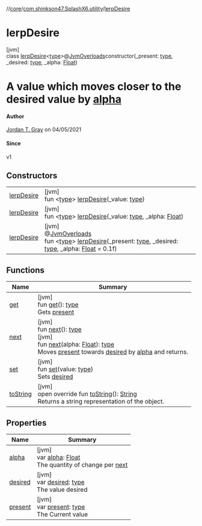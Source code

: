 //[core](../../../index.md)/[com.shinkson47.SplashX6.utility](../index.md)/[lerpDesire](index.md)

# lerpDesire

[jvm]\
class [lerpDesire](index.md)&lt;[type](index.md)&gt;@[JvmOverloads](https://kotlinlang.org/api/latest/jvm/stdlib/kotlin.jvm/-jvm-overloads/index.html)constructor(_present: [type](index.md), _desired: [type](index.md), _alpha: [Float](https://kotlinlang.org/api/latest/jvm/stdlib/kotlin/-float/index.html))

# A value which moves closer to the desired value by [alpha](alpha.md)

#### Author

[Jordan T. Gray](https://www.shinkson47.in) on 04/05/2021

#### Since

v1

## Constructors

| | |
|---|---|
| [lerpDesire](lerp-desire.md) | [jvm]<br>fun &lt;[type](index.md)&gt; [lerpDesire](lerp-desire.md)(_value: [type](index.md)) |
| [lerpDesire](lerp-desire.md) | [jvm]<br>fun &lt;[type](index.md)&gt; [lerpDesire](lerp-desire.md)(_value: [type](index.md), _alpha: [Float](https://kotlinlang.org/api/latest/jvm/stdlib/kotlin/-float/index.html)) |
| [lerpDesire](lerp-desire.md) | [jvm]<br>@[JvmOverloads](https://kotlinlang.org/api/latest/jvm/stdlib/kotlin.jvm/-jvm-overloads/index.html)<br>fun &lt;[type](index.md)&gt; [lerpDesire](lerp-desire.md)(_present: [type](index.md), _desired: [type](index.md), _alpha: [Float](https://kotlinlang.org/api/latest/jvm/stdlib/kotlin/-float/index.html) = 0.1f) |

## Functions

| Name | Summary |
|---|---|
| [get](get.md) | [jvm]<br>fun [get](get.md)(): [type](index.md)<br>Gets [present](present.md) |
| [next](next.md) | [jvm]<br>fun [next](next.md)(): [type](index.md)<br>[jvm]<br>fun [next](next.md)(alpha: [Float](https://kotlinlang.org/api/latest/jvm/stdlib/kotlin/-float/index.html)): [type](index.md)<br>Moves [present](present.md) towards [desired](desired.md) by [alpha](next.md) and returns. |
| [set](set.md) | [jvm]<br>fun [set](set.md)(value: [type](index.md))<br>Sets [desired](desired.md) |
| [toString](to-string.md) | [jvm]<br>open override fun [toString](to-string.md)(): [String](https://kotlinlang.org/api/latest/jvm/stdlib/kotlin/-string/index.html)<br>Returns a string representation of the object. |

## Properties

| Name | Summary |
|---|---|
| [alpha](alpha.md) | [jvm]<br>var [alpha](alpha.md): [Float](https://kotlinlang.org/api/latest/jvm/stdlib/kotlin/-float/index.html)<br>The quantity of change per [next](next.md) |
| [desired](desired.md) | [jvm]<br>var [desired](desired.md): [type](index.md)<br>The value desired |
| [present](present.md) | [jvm]<br>var [present](present.md): [type](index.md)<br>The Current value |
